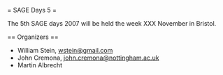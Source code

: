 = SAGE Days 5 =

The 5th SAGE days 2007 will be held the week XXX November in Bristol.

== Organizers ==

 * William Stein, wstein@gmail.com
 * John Cremona, john.cremona@nottingham.ac.uk
 * Martin Albrecht
